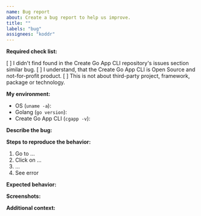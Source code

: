 ```yaml
---
name: Bug report
about: Create a bug report to help us improve.
title: ""
labels: "bug"
assignees: "koddr"
---
```


**Required check list:**

[ ] I didn't find found in the Create Go App CLI repository's issues section similar bug.
[ ] I understand, that the Create Go App CLI is Open Source and not-for-profit product.
[ ] This is not about third-party project, framework, package or technology.

**My environment:**

- OS (`uname -a`):
- Golang (`go version`):
- Create Go App CLI (`cgapp -v`):

**Describe the bug:**

<!-- A clear and concise description of what the bug is. -->

**Steps to reproduce the behavior:**

1. Go to ...
2. Click on ...
3. ...
4. See error

**Expected behavior:**

<!-- A clear and concise description of what you expected to happen. -->

**Screenshots:**

<!-- If applicable, add screenshots to help explain your problem. -->

**Additional context:**

<!-- Add any other context about the problem here. -->
